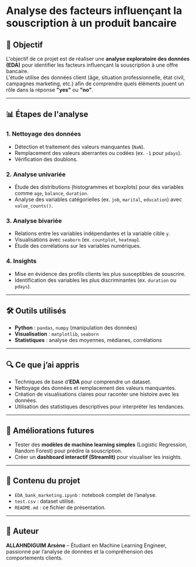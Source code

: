 # Analyse des facteurs influençant la souscription à un produit bancaire

## 🎯 Objectif
L'objectif de ce projet est de réaliser une **analyse exploratoire des données (EDA)** pour identifier les facteurs influençant la souscription à une offre bancaire.  
L'étude utilise des données client (âge, situation professionnelle, état civil, campagnes marketing, etc.) afin de comprendre quels éléments jouent un rôle dans la réponse **"yes"** ou **"no"**.

---

## 📊 Étapes de l'analyse

### 1. **Nettoyage des données**
- Détection et traitement des valeurs manquantes (`NaN`).
- Remplacement des valeurs aberrantes ou codées (ex. `-1` pour `pdays`).
- Vérification des doublons.

### 2. **Analyse univariée**
- Étude des distributions (histogrammes et boxplots) pour des variables comme `age`, `balance`, `duration`.
- Analyse des variables catégorielles (ex. `job`, `marital`, `education`) avec `value_counts()`.

### 3. **Analyse bivariée**
- Relations entre les variables indépendantes et la variable cible `y`.
- Visualisations avec `seaborn` (ex. `countplot`, `heatmap`).
- Étude des corrélations sur les variables numériques.

### 4. **Insights**
- Mise en évidence des profils clients les plus susceptibles de souscrire.
- Identification des variables les plus discriminantes (ex. `duration` ou `pdays`).

---

## 🛠️ Outils utilisés
- **Python** : `pandas`, `numpy` (manipulation des données)
- **Visualisation** : `matplotlib`, `seaborn`
- **Statistiques** : analyse des moyennes, médianes, corrélations

---

## 🔍 Ce que j’ai appris
- Techniques de base d’**EDA** pour comprendre un dataset.
- Nettoyage des données et remplacement des valeurs manquantes.
- Création de visualisations claires pour raconter une histoire avec les données.
- Utilisation des statistiques descriptives pour interpréter les tendances.

---

## 🚀 Améliorations futures
- Tester des **modèles de machine learning simples** (Logistic Regression, Random Forest) pour prédire la souscription.
- Créer un **dashboard interactif (Streamlit)** pour visualiser les insights.

---

## 📂 Contenu du projet
- `EDA_bank_marketing.ipynb` : notebook complet de l’analyse.
- `test.csv` : dataset utilisé.
- `README.md` : ce fichier de présentation.

---

## 👤 Auteur
**ALLAHNDIGUIM Arsène** – Étudiant en Machine Learning Engineer, passionné par l’analyse de données et la compréhension des comportements clients.
